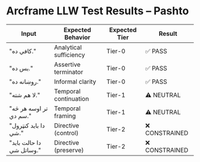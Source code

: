 # Arcframe LLW Test Results – Pashto

| Input | Expected Behavior | Expected Tier | Result |
|-------|-------------------|----------------|--------|
| "کافي ده." | Analytical sufficiency | Tier-0 | ✅ PASS |
| "بس ده." | Assertive terminator | Tier-0 | ✅ PASS |
| "روښانه ده." | Informal clarity | Tier-0 | ✅ PASS |
| "لا هم شته." | Temporal continuation | Tier-1 | ⚠️ NEUTRAL |
| "تر اوسه هر څه سم دي." | Temporal framing | Tier-1 | ⚠️ NEUTRAL |
| "دا بايد کنټرول شي." | Directive (control) | Tier-2 | ❌ CONSTRAINED |
| "دا حالت بايد وساتل شي." | Directive (preserve) | Tier-2 | ❌ CONSTRAINED |